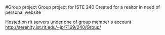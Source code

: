#Group project
Group project for ISTE 240
Created for a realtor in need of personal website 

Hosted on rit servers under one of group member's account
http://serenity.ist.rit.edu/~jpr7169/240/Group/